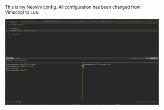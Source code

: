 This is my Neovim config. All configuration has been changed from Vimscript to Lua.

![Image](2022-02-13_21-00.png "screenshot")
